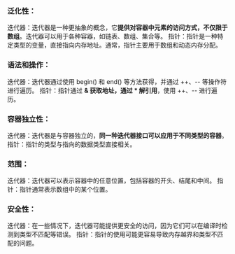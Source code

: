 ### 泛化性：

迭代器：迭代器是一种更抽象的概念，它**提供对容器中元素的访问方式，不仅限于数组**。迭代器可以用于各种容器，如链表、数组、集合等。
指针：指针是一种特定类型的变量，直接指向内存地址。通常，指针主要用于数组和动态内存分配。

### 语法和操作：

迭代器：迭代器通过使用 begin() 和 end() 等方法获得，并通过 ++、-- 等操作符进行遍历。
指针：指针通过 **& 获取地址，通过 * 解引用**，使用 ++、-- 进行遍历。

### 容器独立性：

迭代器：迭代器是与容器独立的，**同一种迭代器接口可以应用于不同类型的容器**。
指针：指针的类型与指向的数据类型直接相关。

### 范围：

迭代器：迭代器可以表示容器中的任意位置，包括容器的开头、结尾和中间。
指针：指针通常表示数组中的某个位置。

### 安全性：

迭代器：在一些情况下，迭代器可能提供更安全的访问，因为它们可以在编译时检测到类型不匹配等错误。
指针：指针的使用可能更容易导致内存越界和类型不匹配的问题。